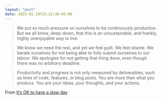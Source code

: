 ```yaml
---
layout: "post"
date: 2025-01-19T15:22:39-03:00
---
```


> We put so much pressure on ourselves to be continuously productive. But we all know, deep-down, that this is an unsustainable, and frankly, highly unenjoyable way to live.

> We know we need the rest, and yet we feel guilt. We feel shame. We berate ourselves for not being able to fully submit ourselves to our labour. We apologise for not getting that thing done, even though there was no arbitrary deadline.

> Productivity and progress is not only measured by deliverables, such as lines of code, features, or blog posts. You are more than what you produce. You are your ideas, your thoughts, and your actions.


From [It’s OK to have a slow day](https://whitep4nth3r.com/blog/its-ok-to-have-a-slow-day/)

